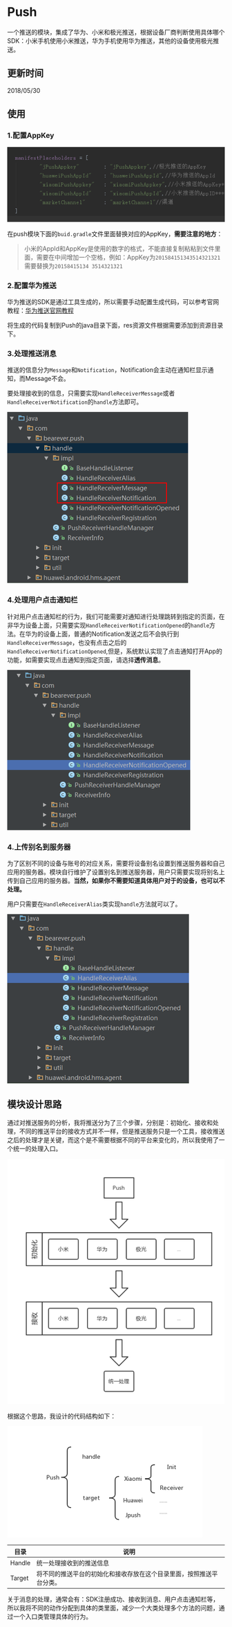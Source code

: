 # Push

一个推送的模块，集成了华为、小米和极光推送，根据设备厂商判断使用具体哪个SDK：小米手机使用小米推送，华为手机使用华为推送，其他的设备使用极光推送。

## 更新时间

2018/05/30

## 使用

### 1.配置AppKey

![微信截图_20180530150918](img/微信截图_20180530150918.png)

在push模块下面的`buid.gradle`文件里面替换对应的AppKey，**需要注意的地方**：

> 小米的AppId和AppKey是使用的数字的格式，不能直接复制粘粘到文件里面，需要在中间增加一个空格，例如：AppKey为`201584151343514321321`需要替换为`20158415134 3514321321`

### 2.配置华为推送

华为推送的SDK是通过工具生成的，所以需要手动配置生成代码，可以参考官网教程：[华为推送官网教程](http://developer.huawei.com/consumer/cn/service/hms/catalog/huaweipush_agent.html?page=hmssdk_huaweipush_devprepare_agent)

将生成的代码复制到Push的java目录下面，res资源文件根据需要添加到资源目录下。

### 3.处理推送消息

推送的信息分为`Message`和`Notification`，Notification会主动在通知栏显示通知，而Message不会。

要处理接收到的信息，只需要实现`HandleReceiverMessage`或者`HandleReceiverNotification`的`handle`方法即可。

![微信截图_20180530153820](img/微信截图_20180530153820.png)

### 4.处理用户点击通知栏

针对用户点击通知栏的行为，我们可能需要对通知进行处理跳转到指定的页面，在非华为设备上面，只需要实现`HandleReceiverNotificationOpened`的`handle`方法。在华为的设备上面，普通的Notification发送之后不会执行到`HandleReceiverMessage`，也没有点击之后的`HandleReceiverNotificationOpened`,但是，系统默认实现了点击通知打开App的功能，如需要实现点击通知到指定页面，请选择**透传消息**。

![微信截图_20180530160745](img/微信截图_20180530160745.png)

### 4.上传别名到服务器

为了区别不同的设备与账号的对应关系，需要将设备别名设置到推送服务器和自己应用的服务器。模块自行维护了设置别名到推送服务器，用户只需要实现将别名上传到自己应用的服务器。**当然，如果你不需要知道具体用户对于的设备，也可以不处理。**

用户只需要在`HandleReceiverAlias`类实现`handle`方法就可以了。

![微信截图_20180530152949](img/微信截图_20180530152949.png)

## 模块设计思路

通过对推送服务的分析，我将推送分为了三个步骤，分别是：初始化、接收和处理，不同的推送平台的接收方式并不一样，但是推送服务只是一个工具，接收推送之后的处理才是关键，而这个是不需要根据不同的平台来变化的，所以我使用了一个统一的处理入口。

![PushMind](img/PushMind.png)

根据这个思路，我设计的代码结构如下：

![folder](img/folder.png)

| 目录     | 说明                                 |
| ------ | ---------------------------------- |
| Handle | 统一处理接收到的推送信息                       |
| Target | 将不同的推送平台的初始化和接收存放在这个目录里面，按照推送平台分类。 |

关于消息的处理，通常会有：SDK注册成功、接收到消息、用户点击通知栏等，所以我将不同的动作分配到具体的类里面，减少一个大类处理多个方法的问题，通过一个入口类管理具体的行为。
